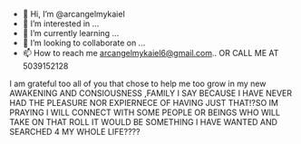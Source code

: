 - 👋 Hi, I’m @arcangelmykaiel
- 👀 I’m interested in ...
- 🌱 I’m currently learning ...
- 💞️ I’m looking to collaborate on ...
- 📫 How to reach me arcangelmykaiel6@gmail.com..
OR CALL ME AT 5039152128
<!---
arcangelmykaiel/arcangelmykaiel is a ✨ special ✨ repository because its `README.md` (this file) appears on your GitHub profile.
You can click the Preview link to take a look at your changes.
--->
I am grateful too all of you that chose to help me too grow in my new AWAKENING AND CONSIOUSNESS ,FAMILY I SAY BECAUSE I HAVE NEVER HAD THE PLEASURE NOR EXPIERNECE OF HAVING JUST THAT!?SO IM PRAYING I WILL CONNECT WITH SOME PEOPLE OR BEINGS WHO WILL TAKE ON THAT ROLL IT WOULD BE SOMETHING I HAVE WANTED AND SEARCHED 4 MY WHOLE LIFE????
